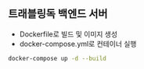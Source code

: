 ## 트래블링독 백엔드 서버

-   Dockerfile로 빌드 및 이미지 생성
-   docker-compose.yml로 컨테이너 실행

```bash
docker-compose up -d --build
```
